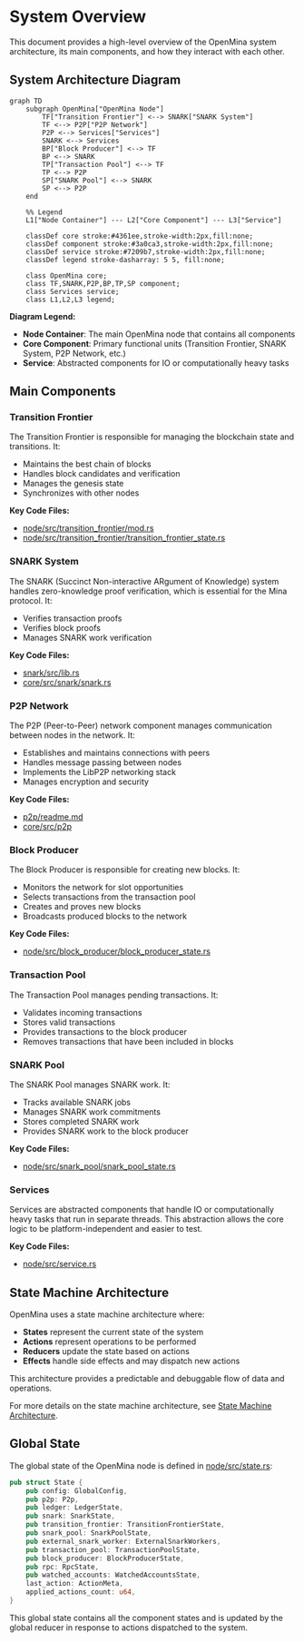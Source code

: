 # System Overview

This document provides a high-level overview of the OpenMina system architecture, its main components, and how they interact with each other.

## System Architecture Diagram

```mermaid
graph TD
    subgraph OpenMina["OpenMina Node"]
        TF["Transition Frontier"] <--> SNARK["SNARK System"]
        TF <--> P2P["P2P Network"]
        P2P <--> Services["Services"]
        SNARK <--> Services
        BP["Block Producer"] <--> TF
        BP <--> SNARK
        TP["Transaction Pool"] <--> TF
        TP <--> P2P
        SP["SNARK Pool"] <--> SNARK
        SP <--> P2P
    end
    
    %% Legend
    L1["Node Container"] --- L2["Core Component"] --- L3["Service"]
    
    classDef core stroke:#4361ee,stroke-width:2px,fill:none;
    classDef component stroke:#3a0ca3,stroke-width:2px,fill:none;
    classDef service stroke:#7209b7,stroke-width:2px,fill:none;
    classDef legend stroke-dasharray: 5 5, fill:none;
    
    class OpenMina core;
    class TF,SNARK,P2P,BP,TP,SP component;
    class Services service;
    class L1,L2,L3 legend;
```

**Diagram Legend:**
- **Node Container**: The main OpenMina node that contains all components
- **Core Component**: Primary functional units (Transition Frontier, SNARK System, P2P Network, etc.)
- **Service**: Abstracted components for IO or computationally heavy tasks

## Main Components

### Transition Frontier

The Transition Frontier is responsible for managing the blockchain state and transitions. It:

- Maintains the best chain of blocks
- Handles block candidates and verification
- Manages the genesis state
- Synchronizes with other nodes

**Key Code Files:**
- [node/src/transition_frontier/mod.rs](../../node/src/transition_frontier/mod.rs)
- [node/src/transition_frontier/transition_frontier_state.rs](../../node/src/transition_frontier/transition_frontier_state.rs)

### SNARK System

The SNARK (Succinct Non-interactive ARgument of Knowledge) system handles zero-knowledge proof verification, which is essential for the Mina protocol. It:

- Verifies transaction proofs
- Verifies block proofs
- Manages SNARK work verification

**Key Code Files:**
- [snark/src/lib.rs](../../snark/src/lib.rs)
- [core/src/snark/snark.rs](../../core/src/snark/snark.rs)

### P2P Network

The P2P (Peer-to-Peer) network component manages communication between nodes in the network. It:

- Establishes and maintains connections with peers
- Handles message passing between nodes
- Implements the LibP2P networking stack
- Manages encryption and security

**Key Code Files:**
- [p2p/readme.md](../../p2p/readme.md)
- [core/src/p2p](../../core/src/p2p)

### Block Producer

The Block Producer is responsible for creating new blocks. It:

- Monitors the network for slot opportunities
- Selects transactions from the transaction pool
- Creates and proves new blocks
- Broadcasts produced blocks to the network

**Key Code Files:**
- [node/src/block_producer/block_producer_state.rs](../../node/src/block_producer/block_producer_state.rs)

### Transaction Pool

The Transaction Pool manages pending transactions. It:

- Validates incoming transactions
- Stores valid transactions
- Provides transactions to the block producer
- Removes transactions that have been included in blocks

### SNARK Pool

The SNARK Pool manages SNARK work. It:

- Tracks available SNARK jobs
- Manages SNARK work commitments
- Stores completed SNARK work
- Provides SNARK work to the block producer

**Key Code Files:**
- [node/src/snark_pool/snark_pool_state.rs](../../node/src/snark_pool/snark_pool_state.rs)

### Services

Services are abstracted components that handle IO or computationally heavy tasks that run in separate threads. This abstraction allows the core logic to be platform-independent and easier to test.

**Key Code Files:**
- [node/src/service.rs](../../node/src/service.rs)

## State Machine Architecture

OpenMina uses a state machine architecture where:

- **States** represent the current state of the system
- **Actions** represent operations to be performed
- **Reducers** update the state based on actions
- **Effects** handle side effects and may dispatch new actions

This architecture provides a predictable and debuggable flow of data and operations.

For more details on the state machine architecture, see [State Machine Architecture](state-machine-architecture.md).

## Global State

The global state of the OpenMina node is defined in [node/src/state.rs](../../node/src/state.rs):

```rust
pub struct State {
    pub config: GlobalConfig,
    pub p2p: P2p,
    pub ledger: LedgerState,
    pub snark: SnarkState,
    pub transition_frontier: TransitionFrontierState,
    pub snark_pool: SnarkPoolState,
    pub external_snark_worker: ExternalSnarkWorkers,
    pub transaction_pool: TransactionPoolState,
    pub block_producer: BlockProducerState,
    pub rpc: RpcState,
    pub watched_accounts: WatchedAccountsState,
    last_action: ActionMeta,
    applied_actions_count: u64,
}
```

This global state contains all the component states and is updated by the global reducer in response to actions dispatched to the system.
